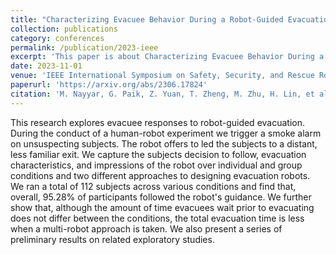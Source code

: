 ```yaml
---
title: "Characterizing Evacuee Behavior During a Robot-Guided Evacuation"
collection: publications
category: conferences
permalink: /publication/2023-ieee
excerpt: 'This paper is about Characterizing Evacuee Behavior During a Robot-Guided Evacuation'
date: 2023-11-01
venue: 'IEEE International Symposium on Safety, Security, and Rescue Robotics (SSRR)'
paperurl: 'https://arxiv.org/abs/2306.17824'
citation: 'M. Nayyar, G. Paik, Z. Yuan, T. Zheng, M. Zhu, H. Lin, et al. (2023). &quot;Characterizing Evacuee Behavior During a Robot-Guided Evacuation.&quot; <i>2023 IEEE International Symposium on Safety, Security, and Rescue Robotics (SSRR)</i>. pp. 119-125'
---
```


This research explores evacuee responses to robot-guided evacuation. During the conduct of a human-robot experiment we trigger a smoke alarm on unsuspecting subjects. The robot offers to led the subjects to a distant, less familiar exit. We capture the subjects decision to follow, evacuation characteristics, and impressions of the robot over individual and group conditions and two different approaches to designing evacuation robots. We ran a total of 112 subjects across various conditions and find that, overall, 95.28% of participants followed the robot's guidance. We further show that, although the amount of time evacuees wait prior to evacuating does not differ between the conditions, the total evacuation time is less when a multi-robot approach is taken. We also present a series of preliminary results on related exploratory studies.

